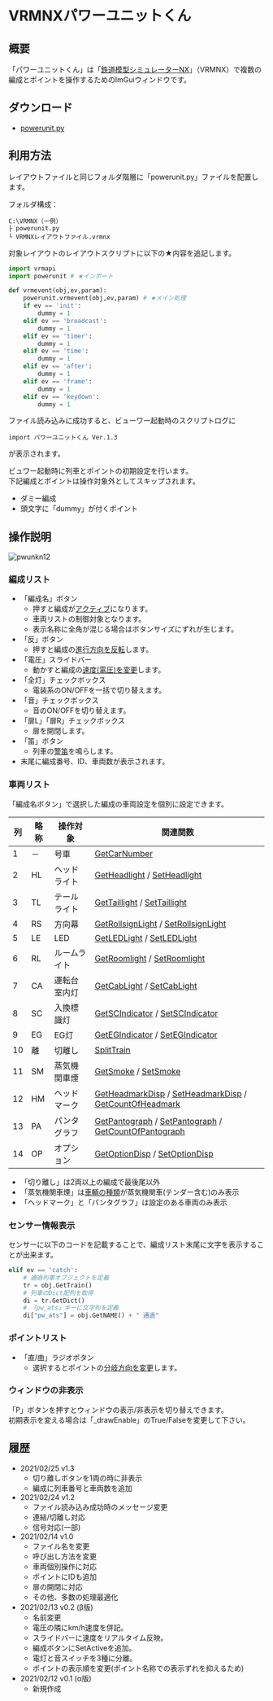 # VRMNXパワーユニットくん

## 概要
「パワーユニットくん」は「[鉄道模型シミュレーターNX](http://www.imagic.co.jp/hobby/products/vrmnx/ "鉄道模型シミュレーターNX")」（VRMNX）で複数の編成とポイントを操作するためのImGuiウィンドウです。  

## ダウンロード
- [powerunit.py](https://raw.githubusercontent.com/CaldiaNX/vrmnx-ugokunndesu/main/powerunit.py)

## 利用方法
レイアウトファイルと同じフォルダ階層に「powerunit.py」ファイルを配置します。  

フォルダ構成：
```
C:\VRMNX（一例）
├ powerunit.py
└ VRMNXレイアウトファイル.vrmnx
```

対象レイアウトのレイアウトスクリプトに以下の★内容を追記します。  

```py
import vrmapi
import powerunit # ★インポート

def vrmevent(obj,ev,param):
    powerunit.vrmevent(obj,ev,param) # ★メイン処理
    if ev == 'init':
        dummy = 1
    elif ev == 'broadcast':
        dummy = 1
    elif ev == 'timer':
        dummy = 1
    elif ev == 'time':
        dummy = 1
    elif ev == 'after':
        dummy = 1
    elif ev == 'frame':
        dummy = 1
    elif ev == 'keydown':
        dummy = 1
```

ファイル読み込みに成功すると、ビューワー起動時のスクリプトログに

```
import パワーユニットくん Ver.1.3
```

が表示されます。

ビュワー起動時に列車とポイントの初期設定を行います。  
下記編成とポイントは操作対象外としてスキップされます。

- ダミー編成
- 頭文字に「dummy」が付くポイント

## 操作説明

![pwunkn12](https://user-images.githubusercontent.com/66538961/109386008-1bb7e500-793b-11eb-8f2e-b59e02f9ac4d.png)

### 編成リスト
- 「編成名」ボタン
  - 押すと編成が[アクティブ](https://vrmcloud.net/nx/script/script/train/SetActive.html)になります。
  - 車両リストの制御対象となります。
  - 表示名称に全角が混じる場合はボタンサイズにずれが生じます。
- 「反」ボタン
  - 押すと編成の[進行方向を反転](https://vrmcloud.net/nx/script/script/train/Turn.html)します。
- 「電圧」スライドバー
  - 動かすと編成の[速度(電圧)を変更](https://vrmcloud.net/nx/script/script/train/SetVoltage.html)します。
- 「全灯」チェックボックス
  - 電装系のON/OFFを一括で切り替えます。
- 「音」チェックボックス
  - 音のON/OFFを切り替えます。
- 「扉L」「扉R」チェックボックス
  - 扉を開閉します。
- 「笛」ボタン
  - 列車の[警笛](https://vrmcloud.net/nx/script/script/train/PlayHorn.html)を鳴らします。
- 末尾に編成番号、ID、車両数が表示されます。

### 車両リスト
「編成名ボタン」で選択した編成の車両設定を個別に設定できます。

|列|略称|操作対象|関連関数|
|--|----|--------|--------|
| 1|－|号車        |[GetCarNumber](https://vrmcloud.net/nx/script/script/car/GetCarNumber.html)|
| 2|HL|ヘッドライト|[GetHeadlight](https://vrmcloud.net/nx/script/script/car/GetHeadlight.html) / [SetHeadlight](https://vrmcloud.net/nx/script/script/car/SetHeadlight.html)|
| 3|TL|テールライト|[GetTaillight](https://vrmcloud.net/nx/script/script/car/GetTaillight.html) / [SetTaillight](https://vrmcloud.net/nx/script/script/car/SetTaillight.html)|
| 4|RS|方向幕      |[GetRollsignLight](https://vrmcloud.net/nx/script/script/car/GetRollsignLight.html) / [SetRollsignLight](https://vrmcloud.net/nx/script/script/car/SetRollsignLight.html)|
| 5|LE|LED         |[GetLEDLight](https://vrmcloud.net/nx/script/script/car/GetLEDLight.html) / [SetLEDLight](https://vrmcloud.net/nx/script/script/car/SetLEDLight.html)|
| 6|RL|ルームライト|[GetRoomlight](https://vrmcloud.net/nx/script/script/car/GetRoomlight.html) / [SetRoomlight](https://vrmcloud.net/nx/script/script/car/SetRoomlight.html)|
| 7|CA|運転台室内灯|[GetCabLight](https://vrmcloud.net/nx/script/script/car/GetCabLight.html) / [SetCabLight](https://vrmcloud.net/nx/script/script/car/SetCabLight.html)|
| 8|SC|入換標識灯  |[GetSCIndicator](https://vrmcloud.net/nx/script/script/car/GetSCIndicator.html) / [SetSCIndicator](https://vrmcloud.net/nx/script/script/car/SetSCIndicator.html)|
| 9|EG|EG灯        |[GetEGIndicator](https://vrmcloud.net/nx/script/script/car/GetEGIndicator.html) / [SetEGIndicator](https://vrmcloud.net/nx/script/script/car/SetEGIndicator.html)|
|10|離|切離し      |[SplitTrain](https://vrmcloud.net/nx/script/script/train/SplitTrain.html)|
|11|SM|蒸気機関車煙|[GetSmoke](https://vrmcloud.net/nx/script/script/car/GetSmoke.html) / [SetSmoke](https://vrmcloud.net/nx/script/script/car/SetSmoke.html)|
|12|HM|ヘッドマーク|[GetHeadmarkDisp](https://vrmcloud.net/nx/script/script/car/GetHeadmarkDisp.html) / [SetHeadmarkDisp](https://vrmcloud.net/nx/script/script/car/SetHeadmarkDisp.html) / [GetCountOfHeadmark](https://vrmcloud.net/nx/script/script/car/GetCountOfHeadmark.html)|
|13|PA|パンタグラフ|[GetPantograph](https://vrmcloud.net/nx/script/script/car/GetPantograph.html) / [SetPantograph](https://vrmcloud.net/nx/script/script/car/SetPantograph.html) / [GetCountOfPantograph](https://vrmcloud.net/nx/script/script/car/GetCountOfPantograph.html)|
|14|OP|オプション  |[GetOptionDisp](https://vrmcloud.net/nx/script/script/car/GetOptionDisp.html) / [SetOptionDisp](https://vrmcloud.net/nx/script/script/car/SetOptionDisp.html)|

- 「切り離し」は2両以上の編成で最後尾以外
- 「蒸気機関車煙」は[車輌の種類](https://vrmcloud.net/nx/script/script/car/GetCarType.html)が蒸気機関車(テンダー含む)のみ表示  
- 「ヘッドマーク」と「パンタグラフ」は設定のある車両のみ表示

### センサー情報表示
センサーに以下のコードを記載することで、編成リスト末尾に文字を表示することが出来ます。

```py
elif ev == 'catch':
    # 通過列車オブジェクトを定義
    tr = obj.GetTrain()
    # 列車のDict配列を取得
    di = tr.GetDict()
    # 「pw_ats」キーに文字列を定義
    di["pw_ats"] = obj.GetNAME() + " 通過"
```

### ポイントリスト
- 「直/曲」ラジオボタン
  - 選択するとポイントの[分岐方向を変更](https://vrmcloud.net/nx/script/script/point/SetBranch.html)します。

### ウィンドウの非表示
「P」ボタンを押すとウィンドウの表示/非表示を切り替えできます。  
初期表示を変える場合は「_drawEnable」のTrue/Falseを変更して下さい。

## 履歴
- 2021/02/25 v1.3
  - 切り離しボタンを1両の時に非表示
  - 編成に列車番号と車両数を追加
- 2021/02/24 v1.2
  - ファイル読み込み成功時のメッセージ変更
  - 連結/切離し対応
  - 信号対応(一部)
- 2021/02/14 v1.0
  - ファイル名を変更
  - 呼び出し方法を変更
  - 車両個別操作に対応
  - ポイントにIDも追加
  - 扉の開閉に対応
  - その他、多数の処理最適化
- 2021/02/13 v0.2 (β版)
  - 名前変更
  - 電圧の隣にkm/h速度を併記。
  - スライドバーに速度をリアルタイム反映。
  - 編成ボタンにSetActiveを追加。
  - 電灯と音スイッチを3種に分離。
  - ポイントの表示順を変更(ポイント名称での表示ずれを抑えるため)
- 2021/02/12 v0.1 (α版)
  - 新規作成
